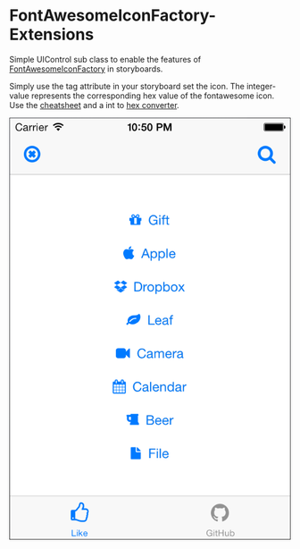 FontAwesomeIconFactory-Extensions
=========================

Simple UIControl sub class to enable the features of [FontAwesomeIconFactory](https://github.com/nschum/FontAwesomeIconFactory) in storyboards.

Simply use the tag attribute in your storyboard set the icon. The integer-value represents the corresponding hex value of the fontawesome icon. Use the [cheatsheet](http://fontawesome.io/cheatsheet/) and a int to [hex converter](http://www.binaryhexconverter.com/hex-to-decimal-converter).


![Sample](/QMBFontAwesome-Extensions-Sample/Screenshots/Screenshot.png)